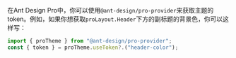 在Ant Design Pro中，你可以使用`@ant-design/pro-provider`来获取主题的token。例如，如果你想获取`proLayout.Header`下方的副标题的背景色，你可以这样写：

```javascript
import { proTheme } from "@ant-design/pro-provider";
const { token } = proTheme.useToken?.("header-color");
```
